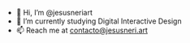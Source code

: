 - 👋 Hi, I’m @jesusneriart
- 🌱 I’m currently studying Digital Interactive Design
- 📫 Reach me at contacto@jesusneri.art

<!---
jesusneriart/jesusneriart is a ✨ special ✨ repository because its `README.md` (this file) appears on your GitHub profile.
You can click the Preview link to take a look at your changes.
--->
